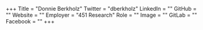 +++
Title = "Donnie Berkholz"
Twitter = "dberkholz"
LinkedIn = ""
GitHub = ""
Website = ""
Employer = "451 Research"
Role = ""
Image = ""
GitLab = ""
Facebook = ""
+++
